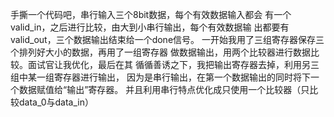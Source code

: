 
手撕一个代码吧，串行输入三个8bit数据，每个有效数据输入都会  有一个valid_in，之后进行比较，由大到小串行输出，每个有效数据输  出都要有valid_out，三个数据输出结束给一个done信号。  一开始我用了三组寄存器保存三个排列好大小的数据，再用了一组寄存器  做数据输出，用两个比较器进行数据比较。面试官让我优化，最后在其  循循善诱之下，我把输出寄存器去掉，利用另三组中某一组寄存器进行输出，  因为是串行输出，在第一个数据输出的同时将下一个数据赋值给“输出”寄存器。  并且利用串行特点优化成只使用一个比较器（只比较data_0与data_in）

